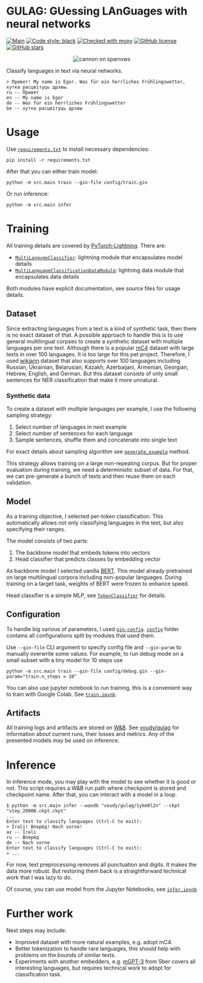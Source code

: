 # GULAG: GUessing LAnGuages with neural networks

[![Main](https://github.com/SpirinEgor/gulag/actions/workflows/main.yaml/badge.svg)](https://github.com/SpirinEgor/gulag/actions/workflows/main.yaml)
[![Code style: black](https://img.shields.io/badge/code%20style-black-000000.svg)](https://github.com/psf/black)
[![Checked with mypy](http://www.mypy-lang.org/static/mypy_badge.svg)](http://mypy-lang.org/)
[![GitHub license](https://img.shields.io/github/license/Naereen/StrapDown.js.svg)](https://github.com/Naereen/StrapDown.js/blob/master/LICENSE)
[![GitHub stars](https://img.shields.io/github/stars/Naereen/StrapDown.js.svg?style=social&label=Star&maxAge=2592000)](https://github.com/SpirinEgor/gulag/stargazers)

<p align="center">
  <img src="https://i.ibb.co/Y81PByz/htmlconvd-JIAk6-X31x1.jpg" alt="cannon on sparrows"/>
</p>

Classify languages in text via neural networks.

```
> Привет! My name is Egor. Was für ein herrliches Frühlingswetter, хутка расцвітуць дрэвы.
ru -- Привет
en -- My name is Egor
de -- Was für ein herrliches Frühlingswetter
be -- хутка расцвітуць дрэвы
```

# Usage

Use [`requirements.txt`](./requirements.txt) to install necessary dependencies:
```shell
pip install -r requirements.txt
```

After that you can either train model:
```shell
python -m src.main train --gin-file config/train.gin
```
Or run inference:
```shell
python -m src.main infer
```

# Training

All training details are covered by [PyTorch-Lightning](https://pytorch-lightning.readthedocs.io/en/stable/).
There are:
- [`MultiLangugeClassifier`](./src/model/multilanguage_classifier.py): lightning module that encapsulates model details
- [`MultiLanguageClassificationDataModule`](./src/data/data_module.py): lightning data module that encapsulates data details

Both modules have explicit documentation, see source files for usage details.

## Dataset

Since extracting languages from a text is a kind of synthetic task, then there is no exact dataset of that.
A possible approach to handle this is to use general multilingual corpses to create a synthetic dataset with multiple languages per one text.
Although there is a popular [mC4](https://huggingface.co/datasets/mc4) dataset with large texts in over 100 languages.
It is too large for this pet project.
Therefore, I used [wikiann](https://huggingface.co/datasets/wikiann) dataset that also supports over 100 languages including
Russian, Ukrainian, Belarusian, Kazakh, Azerbaijani, Armenian, Georgian, Hebrew, English, and German.
But this dataset consists of only small sentences for NER classification that make it more unnatural.

### Synthetic data

To create a dataset with multiple languages per example, I use the following sampling strategy:
1. Select number of languages in next example
2. Select number of sentences for each language
3. Sample sentences, shuffle them and concatenate into single text

For exact details about sampling algorithm see [`generate_example`](./src/data/dataset.py) method.

This strategy allows training on a large non-repeating corpus.
But for proper evaluation during training, we need a deterministic subset of data.
For that, we can pre-generate a bunch of texts and then reuse them on each validation.

## Model

As a training objective, I selected per-token classification.
This automatically allows not only classifying languages in the text, but also specifying their ranges.

The model consists of two parts:
1. The backbone model that embeds tokens into vectors
2. Head classifier that predicts classes by embedding vector

As backbone model I selected vanilla [BERT](https://huggingface.co/bert-base-multilingual-cased).
This model already pretrained on large multilingual corpora including non-popular languages.
During training on a target task, weights of BERT were frozen to enhance speed.

Head classifier is a simple MLP, see [`TokenClassifier`](./src/model/token_classifier.py) for details.

## Configuration

To handle big various of parameters, I used [`gin-config`](https://github.com/google/gin-config/).
[`config`](./config) folder contains all configurations split by modules that used them.

Use `--gin-file` CLI argument to specify config file and `--gin-param` to manually overwrite some values.
For example, to run debug mode on a small subset with a tiny model for 10 steps use
```shell
python -m src.main train --gin-file config/debug.gin --gin-param="train.n_steps = 10"
```

You can also use jupyter notebook to run training, this is a convenient way to train with Google Colab.
See [`train.ipynb`](./notebooks/train.ipynb).

## Artifacts

All training logs and artifacts are stored on [W&B](https://wandb.ai/).
See [voudy/gulag](https://wandb.ai/voudy/gulag?workspace=user-voudy) for information about current runs, their losses and metrics.
Any of the presented models may be used on inference.

# Inference

In inference mode, you may play with the model to see whether it is good or not.
This script requires a W&B run path where checkpoint is stored and checkpoint name.
After that, you can interact with a model in a loop.

```shell
$ python -m src.main infer --wandb "voudy/gulag/1ykm0l2n" --ckpt "step_20000.ckpt.ckpt"
...
Enter text to classify languages (Ctrl-C to exit):
> İrəli! Вперёд! Nach vorne!
az -- İrəli
ru -- Вперёд
de -- Nach vorne
Enter text to classify languages (Ctrl-C to exit):
> ...
```

For now, text preprocessing removes all punctuation and digits.
It makes the data more robust.
But restoring them back is a straightforward technical work that I was lazy to do.

Of course, you can use model from the Jupyter Notebooks, see [`infer.ipynb`](./notebooks/infer.ipynb)

# Further work

Next steps may include:
- Improved dataset with more natural examples, e.g. adopt mC4.
- Better tokenization to handle rare languages, this should help with problems on the bounds of similar texts.
- Experiments with another embedders,
e.g. [mGPT-3](https://huggingface.co/sberbank-ai/mGPT) from Sber covers all interesting languages, but requires technical work to adopt for classification task.

